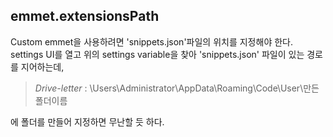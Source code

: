 ## emmet.extensionsPath
Custom emmet을 사용하려면 'snippets.json'파일의 위치를 지정해야 한다.
settings UI를 열고 위의 settings variable을 찾아 'snippets.json' 파일이 있는 경로를 지어하는데, 

> *Drive-letter* : \Users\Administrator\AppData\Roaming\Code\User\만든폴더이름


에 폴더를 만들어 지정하면 무난할 듯 하다.

